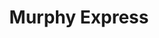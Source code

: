 ---
title: "Murphy Express"
url: /lafayette/murphy-express-north-us-highway-287/
shop: Lebensmittel
---